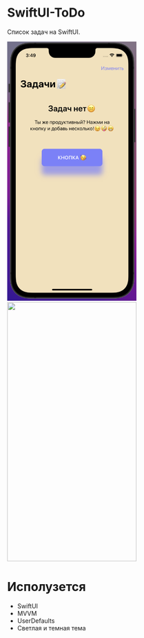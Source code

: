 # SwiftUI-ToDo
Список задач на SwiftUI.

<img src="https://github.com/profoundA/SwiftUI-ToDo/blob/main/Resouces/1.png" width="300" height="600" /><img src="https://github.com/profoundA/SwiftUI-ToDo/tree/main/Resouces/2.png" width="300" height="600" />

# Исполузется 
- SwiftUI
- MVVM
- UserDefaults
- Светлая и темная тема
